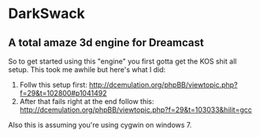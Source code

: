 DarkSwack
=========

A total amaze 3d engine for Dreamcast
-------------------------------------

So to get started using this "engine" you first gotta get the KOS shit all setup. This took me awhile but here's what I did:

1. Follw this setup first: http://dcemulation.org/phpBB/viewtopic.php?f=29&t=102800#p1041492
2. After that fails right at the end follow this: http://dcemulation.org/phpBB/viewtopic.php?f=29&t=103033&hilit=gcc

Also this is assuming you're using cygwin on windows 7.
